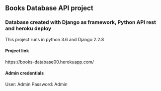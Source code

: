 <h2>Books Database API project</h1>
<h3>Database created with Django as framework, Python API rest and heroku deploy </h2>

This project runs in python 3.6 and Django 2.2.8

<h4>Project link</h4> https://books-database00.herokuapp.com/
<h4>Admin credentials</h4> User: Admin Password: Admin
